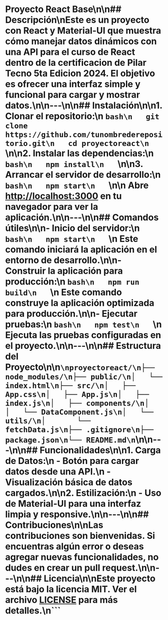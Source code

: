 # Proyecto React Base\n\n## Descripción\nEste es un proyecto con React y Material-UI que muestra cómo manejar datos dinámicos con una API para el curso de React dentro de la certificacion de Pilar Tecno 5ta Edicion 2024. El objetivo es ofrecer una interfaz simple y funcional para cargar y mostrar datos.\n\n---\n\n## Instalación\n\n1. **Clonar el repositorio:**\n   ```bash\n   git clone https://github.com/tunombrederepositorio.git\n   cd proyectoreact\n   ```\n\n2. **Instalar las dependencias:**\n   ```bash\n   npm install\n   ```\n\n3. **Arrancar el servidor de desarrollo:**\n   ```bash\n   npm start\n   ```\n\n   Abre [http://localhost:3000](http://localhost:3000) en tu navegador para ver la aplicación.\n\n---\n\n## Comandos útiles\n\n- **Inicio del servidor:**\n   ```bash\n   npm start\n   ```\n   Este comando iniciará la aplicación en el entorno de desarrollo.\n\n- **Construir la aplicación para producción:**\n   ```bash\n   npm run build\n   ```\n   Este comando construye la aplicación optimizada para producción.\n\n- **Ejecutar pruebas:**\n   ```bash\n   npm test\n   ```\n   Ejecuta las pruebas configuradas en el proyecto.\n\n---\n\n## Estructura del Proyecto\n\n```\nproyectoreact/\n├── node_modules/\n├── public/\n│   └── index.html\n├── src/\n│   ├── App.css\n│   ├── App.js\n│   ├── index.js\n│   ├── components/\n│   │   └── DataComponent.js\n│   └── utils/\n│       └── fetchData.js\n├── .gitignore\n├── package.json\n└── README.md\n```\n\n---\n\n## Funcionalidades\n\n1. **Carga de Datos:**\n   - Botón para cargar datos desde una API.\n   - Visualización básica de datos cargados.\n\n2. **Estilización:**\n   - Uso de Material-UI para una interfaz limpia y responsive.\n\n---\n\n## Contribuciones\n\nLas contribuciones son bienvenidas. Si encuentras algún error o deseas agregar nuevas funcionalidades, no dudes en crear un pull request.\n\n---\n\n## Licencia\n\nEste proyecto está bajo la licencia MIT. Ver el archivo [LICENSE](LICENSE) para más detalles.\n```


